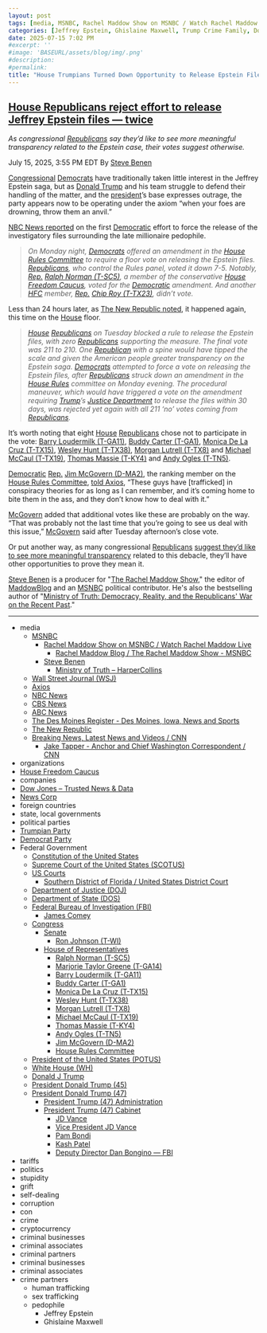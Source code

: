 ```yaml
---
layout: post
tags: [media, MSNBC, Rachel Maddow Show on MSNBC / Watch Rachel Maddow Live, Rachel Maddow Blog / The Rachel Maddow Show - MSNBC, Steve Benen, Ministry of Truth – HarperCollins, Wall Street Journal (WSJ), Axios, NBC News, CBS News, ABC News, The Des Moines Register - Des Moines Iowa News and Sports, The New Republic, Breaking News Latest News and Videos / CNN, Jake Tapper - Anchor and Chief Washington Correspondent / CNN, organizations, House Freedom Caucus, companies, Dow Jones – Trusted News & Data, News Corp, foreign countries, state local governments, political parties, Trumpian Party, Democrat Party, Federal Government, Constitution of the United States, Supreme Court of the United States (SCOTUS), US Courts, Southern District of Florida / United States District Court, Department of Justice (DOJ), Department of State (DOS), Federal Bureau of Investigation (FBI), James Comey, Congress, Senate, Ron Johnson (T-WI), House of Representatives, Ralph Norman (T-SC5), Marjorie Taylor Greene (T-GA14), Barry Loudermilk (T-GA11), Buddy Carter (T-GA1), Monica De La Cruz (T-TX15), Wesley Hunt (T-TX38), Morgan Lutrell (T-TX8), Michael McCaul (T-TX19), Thomas Massie (T-KY4), Andy Ogles (T-TN5), Jim McGovern (D-MA2), House Rules Committee, President of the United States (POTUS), White House (WH), Donald J Trump, President Donald Trump (45), President Donald Trump (47), President Trump (47) Administration, President Trump (47) Cabinet, JD Vance, Vice President JD Vance, Pam Bondi, Kash Patel, Deputy Director Dan Bongino — FBI, tariffs, politics, stupidity, grift, self-dealing, corruption, con, crime, cryptocurrency, criminal businesses, criminal associates, criminal partners, criminal businesses, criminal associates, crime partners, human trafficking, sex trafficking, pedophile, Jeffrey Epstein, Ghislaine Maxwell]
categories: [Jeffrey Epstein, Ghislaine Maxwell, Trump Crime Family, Donald Trump]
date: 2025-07-15 7:02 PM
#excerpt: ''
#image: 'BASEURL/assets/blog/img/.png'
#description:
#permalink:
title: "House Trumpians Turned Down Opportunity to Release Epstein Files Twice"
---
```



## [House Republicans reject effort to release Jeffrey Epstein files — twice](https://www.msnbc.com/rachel-maddow-show/maddowblog/epstein-files-house-republicans-vote-rcna218971)

*As congressional [Republicans](https://www.gop.com/) say they’d like to see more meaningful transparency related to the Epstein case, their votes suggest otherwise.*

July 15, 2025, 3:55 PM EDT
By [Steve Benen](https://www.msnbc.com/author/steve-benen-ncpn433601)

[Congressional](https://www.congress.gov/) [Democrats](https://www.democrats.org/) have traditionally taken little interest in the Jeffrey Epstein saga, but as [Donald Trump](https://www.donaldjtrump.com/) and his team struggle to defend their handling of the matter, and the [president](https://www.whitehouse.gov/)’s base expresses outrage, the party appears now to be operating under the axiom “when your foes are drowning, throw them an anvil.”

[NBC News reported](https://www.nbcnews.com/politics/congress/conservatives-congress-break-trump-handling-epstein-files-rcna218850) on the first [Democratic](https,://www.democrats.org/) effort to force the release of the investigatory files surrounding the late millionaire pedophile.

> *On Monday night, [Democrats](https://www.democrats.org/) offered an amendment in the [House Rules Committee](https://rules.house.gov/) to require a floor vote on releasing the Epstein files. [Republicans](https://www.gop.com/), who control the Rules panel, voted it down 7-5. Notably, [Rep.](https://www.house.gov/) [Ralph Norman (T-SC5)](https://norman.house.gov/), a member of the conservative [House Freedom Caucus](https://freedomcaucus.org/), voted for the [Democratic](https://www.democrats.org/) amendment. And another [HFC](https://freedomcaucus.org/) member, [Rep.](https://www.house.gov/) [Chip Roy (T-TX23)](https://roy.house.gov/), didn’t vote.*

Less than 24 hours later, as [The New Republic noted](https://newrepublic.com/post/197987/house-republicans-vote-block-epstein-files), it happened again, this time on the [House](https://www.house.gov/) floor.

> *[House](https://www.house.gov/) [Republicans](https://www.gop.com/) on Tuesday blocked a rule to release the Epstein files, with zero [Republicans](https://www.gop.com/) supporting the measure. The final vote was 211 to 210. One [Republican](https://www.gop.com/) with a spine would have tipped the scale and given the American people greater transparency on the Epstein saga. [Democrats](https://www.democrats.org/) attempted to force a vote on releasing the Epstein files, after [Republicans](https://www.gop.com/) struck down an amendment in the [House Rules](https://rules.house.gov/) committee on Monday evening. The procedural maneuver, which would have triggered a vote on the amendment requiring [Trump](https://www.donaldjtrump.com/)’s [Justice Department](https://www.justice.gov/) to release the files within 30 days, was rejected yet again with all 211 ‘no’ votes coming from [Republicans](https://www.gop.com/).*

It’s worth noting that eight [House](https://www.house.gov/) [Republicans](https://www.gop.com/) chose not to participate in the vote: [Barry Loudermilk (T-GA11)](https://loudermilk.house.gov/), [Buddy Carter (T-GA1)](https://buddycarter.house.gov/), [Monica De La Cruz (T-TX15)](https://delacruz.house.gov/), [Wesley Hunt (T-TX38)](https://hunt.house.gov/), [Morgan Lutrell (T-TX8)](https://luttrell.house.gov/) and [Michael McCaul (T-TX19)](https://mccaul.house.gov/), [Thomas Massie (T-KY4)](https://massie.house.gov/) and [Andy Ogles (T-TN5)](https://ogles.house.gov/).

[Democratic](https://www.democrats.org/) [Rep.](https://www.house.gov/) [Jim McGovern (D-MA2)](https://mcgovern.house.gov/), the ranking member on the [House Rules Committee](https://rules.house.gov/), [told Axios](https://www.axios.com/2025/07/15/epstein-house-democrats-republicans-trump-doj), “These guys have [trafficked] in conspiracy theories for as long as I can remember, and it’s coming home to bite them in the ass, and they don’t know how to deal with it.”

[McGovern](https://mcgovern.house.gov/) added that additional votes like these are probably on the way. “That was probably not the last time that you’re going to see us deal with this issue,” [McGovern](https://mcgovern.house.gov/) said after Tuesday afternoon’s close vote.

Or put another way, as many congressional [Republicans](https://www.gop.com/) [suggest they’d like to see more meaningful transparency](https://www.nbcnews.com/politics/congress/conservatives-congress-break-trump-handling-epstein-files-rcna218850) related to this debacle, they’ll have other opportunities to prove they mean it.

[Steve Benen](https://www.msnbc.com/author/steve-benen-ncpn433601) is a producer for "[The Rachel Maddow Show](https://www.msnbc.com/rachel-maddow-show)," the editor of [MaddowBlog](https://www.msnbc.com/maddowblog) and an [MSNBC](https://www.msnbc.com/) political contributor. He's also the bestselling author of "[Ministry of Truth: Democracy, Reality, and the Republicans' War on the Recent Past](https://www.harpercollins.com/products/ministry-of-truth-steve-benen)."

----
- media
    - [MSNBC](https://www.msnbc.com/)
        - [Rachel Maddow Show on MSNBC / Watch Rachel Maddow Live](https://www.msnbc.com/rachel-maddow-show)
            - [Rachel Maddow Blog / The Rachel Maddow Show - MSNBC](https://www.msnbc.com/maddowblog)
        - [Steve Benen](https://www.msnbc.com/author/steve-benen-ncpn433601)
            - [Ministry of Truth – HarperCollins](https://www.harpercollins.com/products/ministry-of-truth-steve-benen)
    - [Wall Street Journal (WSJ)](https://www.wsj.com/)
    - [Axios](https://www.axios.com/)
    - [NBC News](https://www.nbcnews.com/)
    - [CBS News](https://www.cbsnews.com/)
    - [ABC News](https://abcnews.go.com/)
    - [The Des Moines Register - Des Moines, Iowa, News and Sports](https://www.desmoinesregister.com/)
    - [The New Republic](https://newrepublic.com/)
    - [Breaking News, Latest News and Videos / CNN](https://www.cnn.com/)
        - [Jake Tapper - Anchor and Chief Washington Correspondent / CNN](https://www.cnn.com/profiles/jake-tapper-profile#about)
- organizations 
- [House Freedom Caucus](https://freedomcaucus.org/)
- companies
- [Dow Jones – Trusted News & Data](https://www.dowjones.com/)
- [News Corp](http://newscorp.com/)
- foreign countries 
- state, local governments
- political parties 
- [Trumpian Party](https://www.gop.com/)
- [Democrat Party](https://www.democrats.org/)
- Federal Government 
    - [Constitution of the United States](https://constitution.congress.gov/)
    - [Supreme Court of the United States (SCOTUS)](https://www.supremecourt.gov/)
    - [US Courts](https://www.uscourts.gov/)
        - [Southern District of Florida / United States District Court](https://www.flsd.uscourts.gov/)
    - [Department of Justice (DOJ)](https://www.justice.gov/)
   - [Department of State (DOS)](https://www.state.gov/)
    - [Federal Bureau of Investigation (FBI)](https://www.fbi.gov/)
        - [James Comey](https://www.fbi.gov/history/directors/james-b-comey)
    - [Congress](https;//www.congress.gov/)
        - [Senate](https://www.senate.gov/)
            - [Ron Johnson (T-WI)](https://www.ronjohnson.senate.gov/)
        - [House of Representatives](https://www.house.gov/)
            - [Ralph Norman (T-SC5)](https://norman.house.gov/)
            - [Marjorie Taylor Greene (T-GA14)](https://greene.house.gov/)
            - [Barry Loudermilk (T-GA11)](https://loudermilk.house.gov/)
            - [Buddy Carter (T-GA1)](https://buddycarter.house.gov/)
            - [Monica De La Cruz (T-TX15)](https://delacruz.house.gov/)
            - [Wesley Hunt (T-TX38)](https://hunt.house.gov/)
            - [Morgan Lutrell (T-TX8)](https://luttrell.house.gov/)
            - [Michael McCaul (T-TX19)](https://mccaul.house.gov/)
            - [Thomas Massie (T-KY4)](https://massie.house.gov/)
            - [Andy Ogles (T-TN5)](https://ogles.house.gov/)
            - [Jim McGovern (D-MA2)](https://mcgovern.house.gov/)
            - [House Rules Committee](https://rules.house.gov/)
    - [President of the United States (POTUS)](https://www.whitehouse.gov/)
    - [White House (WH)](https://www.whitehouse.gov/)
    - [Donald J Trump](https://www.donaldjtrump.com/)
    - [President Donald Trump (45)](https://trumpwhitehouse.archives.gov/)
    - [President Donald Trump (47)](https://www.whitehouse.gov/administration/donald-j-trump/)
        - [President Trump (47) Administration](https://www.whitehouse.gov/administration/)
        - [President Trump (47) Cabinet](https://www.whitehouse.gov/administration/the-cabinet/)
            - [JD Vance](https://www.linkedin.com/in/jd-vance-770a9047/)
            - [Vice President JD Vance](https://www.whitehouse.gov/administration/jd-vance/)
            - [Pam Bondi](https://www.justice.gov/ag/staff-profile/meet-attorney-general)
            - [Kash Patel](https://www.fbi.gov/about/leadership-and-structure/director-patel)
            - [Deputy Director Dan Bongino — FBI](https://www.fbi.gov/about/leadership-and-structure/deputy-director-dan-bongino)
- tariffs
- politics
- stupidity
- grift
- self-dealing
- corruption
- con
- crime
- cryptocurrency 
- criminal businesses
- criminal associates
- criminal partners
- criminal businesses
- criminal associates
- crime partners
    - human trafficking 
    - sex trafficking 
    - pedophile 
        - Jeffrey Epstein 
        - Ghislaine Maxwell

